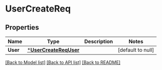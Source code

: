 # UserCreateReq

## Properties
Name | Type | Description | Notes
------------ | ------------- | ------------- | -------------
**User** | [***UserCreateReqUser**](UserCreateReq_User.md) |  | [default to null]

[[Back to Model list]](../README.md#documentation-for-models) [[Back to API list]](../README.md#documentation-for-api-endpoints) [[Back to README]](../README.md)


